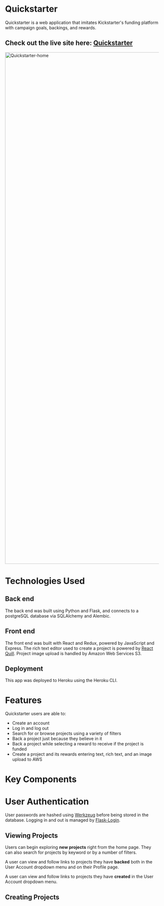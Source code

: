 # Quickstarter

Quickstarter is a web application that imitates Kickstarter's funding platform with campaign goals, backings, and rewards. 

## Check out the live site here: [Quickstarter](https://quickstarter-app.herokuapp.com/)

<img width="1677" alt="Quickstarter-home" src="https://user-images.githubusercontent.com/79616733/131910162-bbfe97de-43a2-4cc1-8841-d942acbcc179.png">

# Technologies Used

## Back end 

The back end was built using Python and Flask, and connects to a postgreSQL database via SQLAlchemy and Alembic. 

## Front end

The front end was built with React and Redux, powered by JavaScript and Express. The rich text editor used to create a project is powered by [React Quill](https://www.npmjs.com/package/react-quill). Project image upload is handled by Amazon Web Services S3.

## Deployment

This app was deployed to Heroku using the Heroku CLI.

# Features

Quickstarter users are able to:
* Create an account
* Log in and log out
* Search for or browse projects using a variety of filters
* Back a project just because they believe in it
* Back a project while selecting a reward to receive if the project is funded
* Create a project and its rewards entering text, rich text, and an image upload to AWS

# Key Components

# User Authentication

User passwords are hashed using [Werkzeug](https://pypi.org/project/Werkzeug/) before being stored in the database. Logging in and out is managed by [Flask-Login](https://flask-login.readthedocs.io/en/latest/). 

## Viewing Projects

Users can begin exploring **new projects** right from the home page. They can also search for projects by keyword or by a number of filters.

A user can view and follow links to projects they have **backed** both in the User Account dropdown menu and on their Profile page.

A user can view and follow links to projects they have **created** in the User Account dropdown menu.

## Creating Projects

